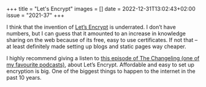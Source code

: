 +++
title       = "Let's Encrypt"
images      = []
date        = 2022-12-31T13:02:43+02:00
issue       = "2021-37"
+++

I think that the invention of [Let’s Encrypt](https://letsencrypt.org) is underrated. I don’t have numbers, but I can guess that it amounted to an increase in knowledge sharing on the web because of its free, easy to use certificates. If not that – at least definitely made setting up blogs and static pages way cheaper.

I highly recommend giving a listen to [this episode of The Changeling (one of my favourite podcasts)](https://changelog.com/podcast/243), about Let’s Encrypt. Affordable and easy to set up encryption is big. One of the biggest things to happen to the internet in the past 10 years.
